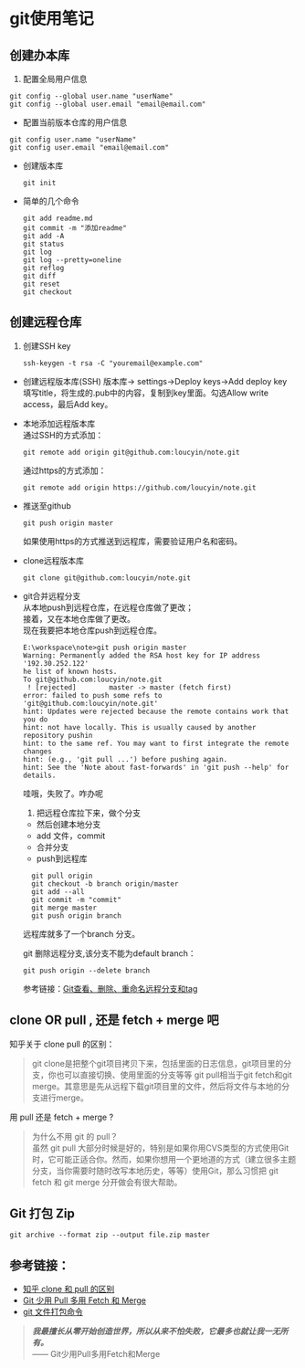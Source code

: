 # git使用笔记　　
## 创建办本库
1.  配置全局用户信息
```
git config --global user.name "userName"
git config --global user.email "email@email.com"
```
- 配置当前版本仓库的用户信息
```
git config user.name "userName"
git config user.email "email@email.com"
```
- 创建版本库  
    ```
    git init
    ```
- 简单的几个命令
    ```
    git add readme.md
    git commit -m "添加readme"
    git add -A
    git status
    git log
    git log --pretty=oneline
    git reflog
    git diff
    git reset
    git checkout
    ```

## 创建远程仓库
1. 创建SSH key
    ```
    ssh-keygen -t rsa -C "youremail@example.com"
    ```
- 创建远程版本库(SSH)
    版本库-> settings->Deploy keys->Add deploy key  
    填写title，将生成的.pub中的内容，复制到key里面。勾选Allow write access，最后Add key。
-  本地添加远程版本库  
    通过SSH的方式添加：
    ```
    git remote add origin git@github.com:loucyin/note.git
    ```
    通过https的方式添加：
    ```
    git remote add origin https://github.com/loucyin/note.git
    ```
- 推送至github  
    ```
    git push origin master
    ```
    如果使用https的方式推送到远程库，需要验证用户名和密码。
- clone远程版本库
    ```
    git clone git@github.com:loucyin/note.git
    ```
- git合并远程分支  
    从本地push到远程仓库，在远程仓库做了更改；  
    接着，又在本地仓库做了更改。  
    现在我要把本地仓库push到远程仓库。
    ```
    E:\workspace\note>git push origin master
    Warning: Permanently added the RSA host key for IP address '192.30.252.122'
    he list of known hosts.
    To git@github.com:loucyin/note.git
     ! [rejected]        master -> master (fetch first)
    error: failed to push some refs to 'git@github.com:loucyin/note.git'
    hint: Updates were rejected because the remote contains work that you do
    hint: not have locally. This is usually caused by another repository pushin
    hint: to the same ref. You may want to first integrate the remote changes
    hint: (e.g., 'git pull ...') before pushing again.
    hint: See the 'Note about fast-forwards' in 'git push --help' for details.
    ```
    哇哦，失败了。咋办呢   
  1. 把远程仓库拉下来，做个分支
  * 然后创建本地分支
  - add 文件，commit
  - 合并分支
  - push到远程库  

  ```
    git pull origin
    git checkout -b branch origin/master
    git add --all
    git commit -m "commit"
    git merge master
    git push origin branch
  ```
  远程库就多了一个branch 分支。  

  git 删除远程分支,该分支不能为default branch：
  ```
  git push origin --delete branch
  ```
  参考链接：[Git查看、删除、重命名远程分支和tag](http://zengrong.net/post/1746.htm)
## clone OR pull , 还是 fetch + merge 吧
知乎关于 clone pull 的区别：
> git clone是把整个git项目拷贝下来，包括里面的日志信息，git项目里的分支，你也可以直接切换、使用里面的分支等等
git pull相当于git fetch和git merge。其意思是先从远程下载git项目里的文件，然后将文件与本地的分支进行merge。  

  用 pull 还是 fetch + merge ?  
> 为什么不用 git 的 pull？  
虽然 git pull 大部分时候是好的，特别是如果你用CVS类型的方式使用Git时，它可能正适合你。然而，如果你想用一个更地道的方式（建立很多主题分支，当你需要时随时改写本地历史，等等）使用Git，那么习惯把 git fetch 和 git merge 分开做会有很大帮助。

## Git 打包 Zip
```
git archive --format zip --output file.zip master
```

##  参考链接：  
- [知乎 clone 和 pull 的区别](https://www.zhihu.com/question/39595933)  
- [Git 少用 Pull 多用 Fetch 和 Merge](http://www.cnblogs.com/flying_bat/p/3408634.html)  
- [git 文件打包命令](https://segmentfault.com/a/1190000002443283)
> ***我最擅长从零开始创造世界，所以从来不怕失败，它最多也就让我一无所有。***  
—— Git少用Pull多用Fetch和Merge
